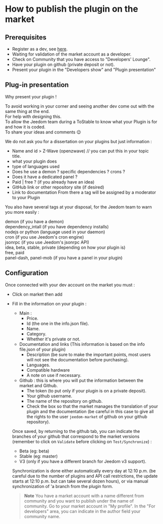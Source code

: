 # How to publish the plugin on the market

## Prerequisites

- Register as a dev, see [here](https://www.jeedom.com/site/fr/dev.html).
- Waiting for validation of the market account as a developer.
- Check on Community that you have access to "Developers' Lounge".
- Have your plugin on github (private deposit or not).
- Present your plugin in the "Developers show" and "Plugin presentation"

## Plug-in presentation

Why present your plugin !

To avoid working in your corner and seeing another dev come out with the same thing at the end.  
For help with designing this.  
To allow the Jeedom team during a ToStable to know what your Plugin is for and how it is coded.  
To share your ideas and comments :wink:  

We do not ask you for a dissertation on your plugins but just information :

- Name and id > Z-Wave (openzwave) // you can put this in your topic title.
- what your plugin does
- type of languages used
- Does he use a demon ? specific dependencies ? crons ?
- Does it have a dedicated panel ?
- Paid | free ? (if you already have an idea)
- GitHub link or other repository site (if desired)
- Link to documentation
From there a tag will be assigned by a moderator to your Plugin

You also have several tags at your disposal, for the Jeedom team to warn you more easily :

demon (if you have a demon)  
dependency_intall (if you have dependency installs)  
nodejs or python (language used in your daemon)  
cron (if you use Jeedom's cron engine)  
jsonrpc (if you use Jeedom's jsonrpc API)  
idea, beta, stable, private (depending on how your plugin is)  
free, paid  
panel-dash, panel-mob (if you have a panel in your plugin)  

## Configuration

Once connected with your dev account on the market you must :

- Click on market then add
- Fill in the information on your plugin :
  - Main :
    - Price.
    - Id (the one in the info.json file).
    - Name.
    - Category.
    - Whether it's private or not.
  - Documentation and links (This information is based on the info file.json of your plugin)
    - Description (be sure to make the important points, most users will not see the documentation before purchasing).
    - Languages.
    - Compatible hardware
    - A note on use if necessary.
  - Github : this is where you will put the information between the market and Github.
    - The token (to put only if your plugin is on a private deposit).
    - Your github username.
    - The name of the repository on github.
    - Check the box so that the market manages the translation of your plugin and the documentation (be careful in this case to give all the rights to the user `jeedom-market` of github on your github repository).

   Once saved, by returning to the github tab, you can indicate the branches of your github that correspond to the market versions (remember to click on `Validate` before clicking on `Test/Synchronize`) :

   - Beta (eg: beta)
   - Stable (eg: master)
   - V3 (only if you have a different branch for Jeedom v3 support).

   Synchronization is done either automatically every day at 12:10 p.m. (be careful due to the number of plugins and API call restrictions, the update starts at 12:10 p.m. but can take several dozen hours), or via manual synchronization of 'a branch from the plugin form.
   
   
   > **Note**
   > You have a market account with a name different from community and you want to publish under the name of community.
   > Go to your market account in "My profile".  In the "For developers" area, you can indicate in the author field your community name. 
